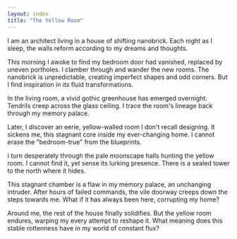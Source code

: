 ```yaml
---
layout: index
title: "The Yellow Room"
---
```


I am an architect living in a house of shifting nanobrick. Each night as I sleep, the walls reform according to my dreams and thoughts.

This morning I awoke to find my bedroom door had vanished, replaced by uneven portholes. I clamber through and wander the new rooms. The nanobrick is unpredictable, creating imperfect shapes and odd corners. But I find inspiration in its fluid transformations.

In the living room, a vivid gothic greenhouse has emerged overnight. Tendrils creep across the glass ceiling. I trace the room's lineage back through my memory palace.

Later, I discover an eerie, yellow-walled room I don't recall designing. It sickens me, this stagnant core inside my ever-changing home. I cannot erase the "bedroom-true" from the blueprints.

I turn desperately through the pale moonscape halls hunting the yellow room. I cannot find it, yet sense its lurking presence. There is a sealed tower to the north where it hides.

This stagnant chamber is a flaw in my memory palace, an unchanging intruder. After hours of failed commands, the vile doorway creeps down the steps towards me. What if it has always been here, corrupting my home?

Around me, the rest of the house finally solidifies. But the yellow room endures, warping my every attempt to reshape it. What meaning does this stable rottenness have in my world of constant flux?